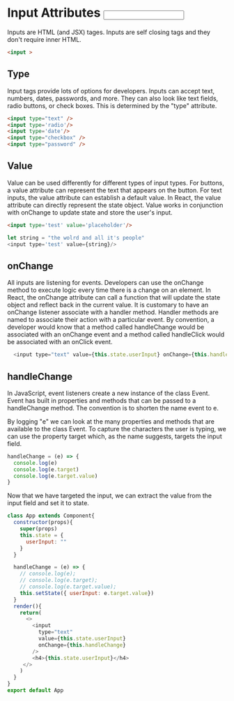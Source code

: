 # Input Attributes <Input>
Inputs are HTML (and JSX) tages.
Inputs are self closing tags and they don't require inner HTML.

```html
<input > 
```
## Type
Input tags provide lots of options for developers. Inputs can accept text, numbers, dates, passwords, and more. They can also look like text fields, radio buttons, or check boxes. This is determined by the "type" attribute.

```html
<input type="text" />
<input type='radio'/> 
<input type='date'/> 
<input type="checkbox" />
<input type="password" />
```
## Value
Value can be used differently for different types of input types. For buttons, a value attribute can represent the text that appears on the button. For text inputs, the value attribute can establish a default value. In React, the value attribute can directly represent the state object. Value works in conjunction with onChange to update state and store the user's input.

```html
<input type='test' value='placeholder'/>
```

```javascript
let string = "the wolrd and all it's people"
<input type='test' value={string}/>
```

## onChange
All inputs are listening for events. Developers can use the onChange method to execute logic every time there is a change on an element. In React, the onChange attribute can call a function that will update the state object and reflect back in the current value. It is customary to have an onChange listener associate with a handler method. Handler methods are named to associate their action with a particular event. By convention, a developer would know that a method called handleChange would be associated with an onChange event and a method called handleClick would be associated with an onClick event.

```javascript
  <input type="text" value={this.state.userInput} onChange={this.handleChange} />
  ```

## handleChange
In JavaScript, event listeners create a new instance of the class Event. Event has built in properties and methods that can be passed to a handleChange method. The convention is to shorten the name event to e.


By logging "e" we can look at the many properties and methods that are available to the class Event. To capture the characters the user is typing, we can use the property target which, as the name suggests, targets the input field.

```javascript
handleChange = (e) => {
  console.log(e)
  console.log(e.target)
  console.log(e.target.value)
}
```
Now that we have targeted the input, we can extract the value from the input field and set it to state.

```javascript
class App extends Component{
  constructor(props){
    super(props)
    this.state = {
      userInput: ""
    }
  }

  handleChange = (e) => {
    // console.log(e);
    // console.log(e.target);
    // console.log(e.target.value);
    this.setState({ userInput: e.target.value})
  }
  render(){
    return(
      <>
        <input 
          type="text" 
          value={this.state.userInput} 
          onChange={this.handleChange}
        />
        <h4>{this.state.userInput}</h4>
     </>
    )
  }
}
export default App

  ```